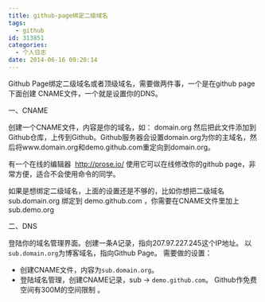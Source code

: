 ```yaml
---
title: github-page绑定二级域名
tags:
  - github
id: 313851
categories:
  - 个人日志
date: 2014-06-16 09:20:14
---
```


Github Page绑定二级域名或者顶级域名，需要做两件事，一个是在github page下面创建 CNAME文件，一个就是设置你的DNS。

一、CNAME

创建一个CNAME文件，内容是你的域名，如：
domain.org
然后把此文件添加到Github仓库，上传到Github。Github服务器会设置domain.org为你的主域名，然后将www.domain.org和demo.github.com重定向到domain.org。

有一个在线的编辑器  http://prose.io/ 使用它可以在线修改你的github page，非常方便，适合不会使用命令的同学。

如果是想绑定二级域名，上面的设置还是不够的，比如你想把二级域名sub.domain.org 绑定到 demo.github.com ，你需要在CNAME文件里加上sub.demo.org

二、DNS

登陆你的域名管理界面。创建一条A记录，指向207.97.227.245这个IP地址。
以`sub.domain.org`为博客域名，指向Github Page。
需要做的设置：

*   创建CNAME文件，内容为`sub.domain.org`。
*   登陆域名管理，创建CNAME记录，sub -&gt; `demo.github.com`。
Github作免费空间有300M的空间限制 。
